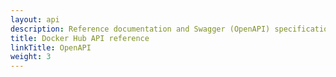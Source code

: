 ```yaml
---
layout: api
description: Reference documentation and Swagger (OpenAPI) specification for the Docker Hub API.
title: Docker Hub API reference
linkTitle: OpenAPI
weight: 3
---
```

